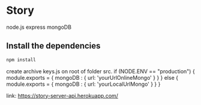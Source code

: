 # Story
node.js
express
mongoDB

## Install the dependencies
```bash
npm install
```

create archive keys.js on root of folder src.
if (NODE.ENV == "production") {
module.exports = {
    mongoDB : {
        url: 'yourUrlOnlineMongo'
    }
 }
} else {
  module.exports = {
    mongoDB : {
        url: 'yourLocalUrlMongo'
    }
 }
}

link:
https://story-server-api.herokuapp.com/
